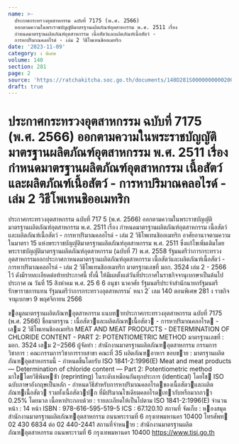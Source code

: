 ```yaml
---
name: >-
  ประกาศกระทรวงอุตสาหกรรม ฉบับที่ 7175 (พ.ศ. 2566)
  ออกตามความในพระราชบัญญัติมาตรฐานผลิตภัณฑ์อุตสาหกรรม พ.ศ. 2511 เรื่อง
  กำหนดมาตรฐานผลิตภัณฑ์อุตสาหกรรม เนื้อสัตว์และผลิตภัณฑ์เนื้อสัตว์ -
  การหาปริมาณคลอไรด์ - เล่ม 2 วิธีโพเทนชิออเมทริก
date: '2023-11-09'
category: ง พิเศษ
volume: 140
section: 281
page: 2
source: 'https://ratchakitcha.soc.go.th/documents/140D281S0000000000200.pdf'
draft: true
---
```


# ประกาศกระทรวงอุตสาหกรรม ฉบับที่ 7175 (พ.ศ. 2566) ออกตามความในพระราชบัญญัติมาตรฐานผลิตภัณฑ์อุตสาหกรรม พ.ศ. 2511 เรื่อง กำหนดมาตรฐานผลิตภัณฑ์อุตสาหกรรม เนื้อสัตว์และผลิตภัณฑ์เนื้อสัตว์ - การหาปริมาณคลอไรด์ - เล่ม 2 วิธีโพเทนชิออเมทริก

ประกาศกระทรวงอุตสาหกรรม ฉบับที่ 717 5 (พ.ศ. 2566) ออกตามความในพระราชบัญญัติมาตรฐานผลิตภัณฑ์อุตสาหกรรม พ.ศ. 2511 เรื่อง กำหนดมาตรฐานผลิตภัณฑ์อุตสาหกรรม เนื้อสัตว์และผลิตภัณฑ์เนื้อสัตว์ - การหาปริมาณคลอไรด์ - เล่ม 2 วิธีโพเทนชิออเมทริก อาศัยอานาจตามความในมาตรา 15 แห่งพระราชบัญญัติมาตรฐานผลิตภัณฑ์อุตสาหกรรม พ.ศ. 2511 ซึ่งแก้ไขเพิ่มเติมโดยพระราชบัญญัติมาตรฐานผลิตภัณฑ์อุตสาหกรรม (ฉบับที่ 7) พ.ศ. 2558 รัฐมนตรีว่าการกระทรวงอุตสาหกรรมออกประกาศกาหนดมาตรฐานผลิตภัณฑ์อุตสาหกรรม เนื้อสัตว์และผลิตภัณฑ์เนื้อสัตว์ - การหาปริมาณคลอไรด์ - เล่ม 2 วิธีโพเทนชิออเมทริก มาตรฐานเลขที่ มอก. 3524 เล่ม 2 - 2566 ไว้ ดังมีรายละเอียดต่อท้ายประกาศนี้ ทั้งนี้ ให้มีผลตั้งแต่วันที่ประกาศในราชกิจจานุเบกษาเป็นต้นไป ประกาศ ณ วันที่ 15 สิงหำคม พ.ศ. 25 6 6 อนุชา นาคาศัย รัฐมนตรีประจำสำนักนายกรัฐมนตรี รักษาราชการแทน รัฐมนตรีว่าการกระทรวงอุตสาหกรรม ้ หนา 2 ่ เลม 140 ตอนพิเศษ 281 ง ราชกิจจานุเบกษา 9 พฤศจิกายน 2566

ขอมูลมาตรฐานผลิตภัณฑอุตสาหกรรม แนบทายประกาศกระทรวงอุตสาหกรรม ฉบับที่ 7175 (พ.ศ. 2566) ชื่อมาตรฐาน : เนื้อสัตวและผลิตภัณฑเนื้อสัตว - การหาปริมาณคลอไรด - เลม 2 วิธีโพเทนชิออเมทริก MEAT AND MEAT PRODUCTS - DETERMINATION OF CHLORIDE CONTENT - PART 2: POTENTIOMETRIC METHOD มาตรฐานเลขที่ : มอก. 3524 เลม 2−2566 ผู้จัดทํา : สํานักงานมาตรฐานผลิตภัณฑอุตสาหกรรม กรรมการวิชาการ : คณะกรรมการวิชาการรายสาขา คณะที่ 35 ผลิตภัณฑอาหาร ขอบขาย : มาตรฐานผลิตภัณฑอุตสาหกรรมนี้ - กําหนดขึ้นโดยรับ ISO 1841-2:1996(E) Meat and meat products — Determination of chloride content — Part 2: Potentiometric method มาใชโดยวิธีพิมพซ้ํา (reprinting) ในระดับเหมือนกันทุกประการ (identical) โดยใช ISO ฉบับภาษาอังกฤษเป็นหลัก - กําหนดวิธีสําหรับการหาปริมาณคลอไรดของเนื้อสัตวและผลิตภัณฑเนื้อสัตว รวมทั้งเนื้อสัตวปก ที่มีปริมาณโซเดียมคลอไรดเทากับหรือมากกวา 0.25% โดยมวล เนื้อหาประกอบด้วย : รายละเอียดให้เป็นไปตาม ISO 1841-2:1996(E) จํานวนหน้า : 14 หน้า ISBN : 978-616-595-519-5 ICS : 67.120.10 สถานที่ จัดเก็บ : หองสมุดสํานักงานมาตรฐานผลิตภัณฑอุตสาหกรรม ถนนพระรามที่ 6 กรุงเทพมหานคร 10400 โทรศัพท 02 430 6834 ต่อ 02 440-2441 สถานที่จําหนาย : สํานักงานมาตรฐานผลิตภัณฑอุตสาหกรรม ถนนพระรามที่ 6 กรุงเทพมหานคร 10400 https://www.tisi.go.th
